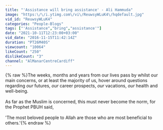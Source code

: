 ```yaml
---
title: "'Assistance will bring assistance' - Ali Hammuda"
image: "https:\/\/i.ytimg.com\/vi\/ReuwsyWLuK4\/hqdefault.jpg"
vid_id: "ReuwsyWLuK4"
categories: "People-Blogs"
tags: ["'Assistance","bring","assistance'"]
date: "2021-10-11T12:23:00+03:00"
vid_date: "2016-11-15T11:42:14Z"
duration: "PT26M40S"
viewcount: "10064"
likeCount: "250"
dislikeCount: "3"
channel: "AlManarCentreCardiff"
---
```

{% raw %}The weeks, months and years from our lives pass by whilst our main concerns, or at least the majority of us, hover around questions regarding *our* futures, *our* career prospects, *our* vacations, *our* health and well-being. <br /><br />As far as the Muslim is concerned, this must never become the norm, for the Prophet PBUH said, <br /><br />'The most beloved people to Allah are those who are most beneficial to others.'{% endraw %}
